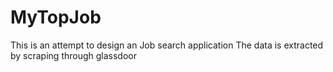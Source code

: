 # MyTopJob
This is an attempt to design an Job search application
The data is extracted by scraping through glassdoor
